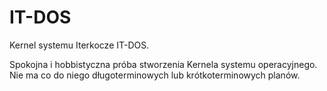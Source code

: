 # IT-DOS
Kernel systemu Iterkocze IT-DOS.

Spokojna i hobbistyczna próba stworzenia Kernela systemu operacyjnego. Nie ma co do niego długoterminowych lub krótkoterminowych planów.
